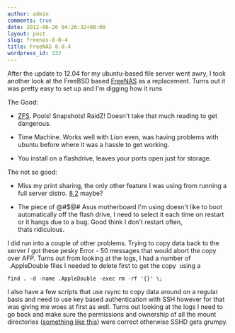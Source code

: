 ```yaml
---
author: admin
comments: true
date: 2012-06-26 04:26:32+00:00
layout: post
slug: freenas-8-0-4
title: FreeNAS 8.0.4
wordpress_id: 232
---
```


After the update to 12.04 for my ubuntu-based file server went awry, I took another look at the FreeBSD based [FreeNAS](http://www.freenas.org/) as a replacement. Turns out it was pretty easy to set up and I'm digging how it runs

The Good:



	
  * [ZFS](http://docs.oracle.com/cd/E19963-01/html/821-1448/gaypw.html). Pools! Snapshots! RaidZ! Doesn't take that much reading to get dangerous.

	
  * Time Machine. Works well with Lion even, was having problems with ubuntu before where it was a hassle to get working.

	
  * You install on a flashdrive, leaves your ports open just for storage.


The not so good:

	
  * Miss my print sharing, the only other feature I was using from running a full server distro. [8.2](http://doc.freenas.org/index.php/What%27s_New_in_8.2) maybe?

	
  * The piece of @#$@# Asus motherboard I'm using doesn't like to boot automatically off the flash drive, I need to select it each time on restart or it hangs due to a bug. Good think I don't restart often, thats ridiculous.




I did run into a couple of other problems. Trying to copy data back to the server I got these pesky Error - 50 messages that would abort the copy over AFP. Turns out from looking at the logs, I had a number of  .AppleDouble files I needed to delete first to get the copy  using a



    
    find . -d -name .AppleDouble -exec rm -rf '{}' \;







I also have a few scripts that use rsync to copy data around on a regular basis and need to use key based authentication with SSH however for that was giving me woes at first as well. Turns out looking at the logs I need to go back and make sure the permissions and ownership of all the mount directories ([something like this](http://fuzzysword.blogspot.com/2010/02/login-to-freenas-via-passwordless-ssh.html)) were correct otherwise SSHD gets grumpy.









